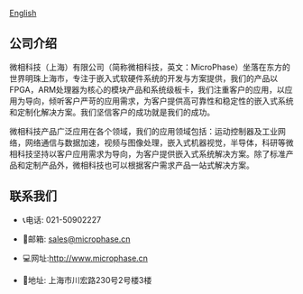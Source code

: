 [English](https://microphase-doc.readthedocs.io/en/latest/DEV_BOARD/DEV_BOARD.html)

## 公司介绍

微相科技（上海）有限公司（简称微相科技，英文：MicroPhase）坐落在东方的世界明珠上海市，专注于嵌入式软硬件系统的开发与方案提供，我们的产品以FPGA，ARM处理器为核心的模块产品和系统级板卡，我们注重客户的应用，以应用为导向，倾听客户严苛的应用需求，为客户提供高可靠性和稳定性的嵌入式系统和定制化解决方案。我们坚信客户的成功就是我们的成功。

微相科技产品广泛应用在各个领域，我们的应用领域包括：运动控制器及工业网络，网络通信与数据加速，视频与图像处理，嵌入式机器视觉，半导体，科研等微相科技坚持以客户应用需求为导向，为客户提供嵌入式系统解决方案。除了标准产品和定制产品外，微相科技也可以根据客户需求产品一站式解决方案。

## 联系我们

- 📞电话: 021-50902227

-  📧邮箱: <sales@microphase.cn>

-  💻网址:<http://www.microphase.cn>

-  🏢地址: 上海市川宏路230号2号楼3楼
